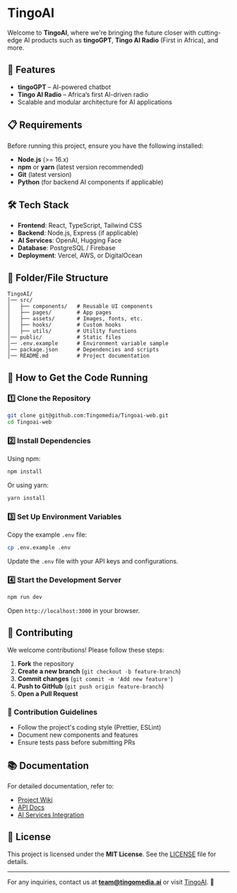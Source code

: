 # TingoAI

Welcome to **TingoAI**, where we're bringing the future closer with cutting-edge AI products such as **tingoGPT**, **Tingo AI Radio** (First in Africa), and more.

## 🚀 Features
- **tingoGPT** – AI-powered chatbot
- **Tingo AI Radio** – Africa’s first AI-driven radio
- Scalable and modular architecture for AI applications

## 📋 Requirements
Before running this project, ensure you have the following installed:
- **Node.js** (>= 16.x)
- **npm** or **yarn** (latest version recommended)
- **Git** (latest version)
- **Python** (for backend AI components if applicable)

## 🛠️ Tech Stack
- **Frontend**: React, TypeScript, Tailwind CSS
- **Backend**: Node.js, Express (if applicable)
- **AI Services**: OpenAI, Hugging Face
- **Database**: PostgreSQL / Firebase
- **Deployment**: Vercel, AWS, or DigitalOcean

## 📂 Folder/File Structure
```
TingoAI/
│── src/
│   ├── components/   # Reusable UI components
│   ├── pages/        # App pages
│   ├── assets/       # Images, fonts, etc.
│   ├── hooks/        # Custom hooks
│   ├── utils/        # Utility functions
│── public/           # Static files
│── .env.example      # Environment variable sample
│── package.json      # Dependencies and scripts
│── README.md         # Project documentation
```

## 🔧 How to Get the Code Running
### 1️⃣ Clone the Repository
```sh
git clone git@github.com:Tingomedia/Tingoai-web.git
cd Tingoai-web
```
### 2️⃣ Install Dependencies
Using npm:
```sh
npm install
```
Or using yarn:
```sh
yarn install
```
### 3️⃣ Set Up Environment Variables
Copy the example `.env` file:
```sh
cp .env.example .env
```
Update the `.env` file with your API keys and configurations.

### 4️⃣ Start the Development Server
```sh
npm run dev
```
Open `http://localhost:3000` in your browser.

## 🤝 Contributing
We welcome contributions! Please follow these steps:
1. **Fork** the repository
2. **Create a new branch** (`git checkout -b feature-branch`)
3. **Commit changes** (`git commit -m 'Add new feature'`)
4. **Push to GitHub** (`git push origin feature-branch`)
5. **Open a Pull Request**

### 📝 Contribution Guidelines
- Follow the project's coding style (Prettier, ESLint)
- Document new components and features
- Ensure tests pass before submitting PRs

## 📚 Documentation
For detailed documentation, refer to:
- [Project Wiki](https://github.com/Tingomedia/Tingoai-web/wiki)
- [API Docs](https://docs.tingoai.com)
- [AI Services Integration](https://huggingface.co/docs)

## 📜 License
This project is licensed under the **MIT License**. See the [LICENSE](LICENSE) file for details.

---
For any inquiries, contact us at **team@tingomedia.ai** or visit [TingoAI](https://tingomedia.ai). 🚀

